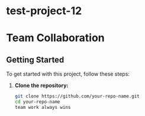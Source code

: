 # test-project-12
# Team Collaboration

## Getting Started
To get started with this project, follow these steps:

1. **Clone the repository:**
   ```bash
   git clone https://github.com/your-repo-name.git
   cd your-repo-name
   team work always wins
   
